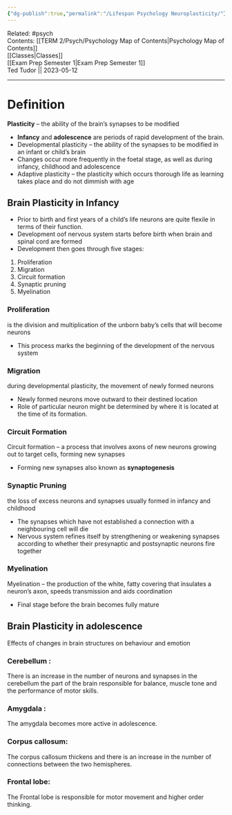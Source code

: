 ```yaml
---
{"dg-publish":true,"permalink":"/Lifespan Psychology Neuroplasticity/"}
---
```


Related: #psych  
Contents: [[TERM 2/Psych/Psychology Map of Contents\|Psychology Map of Contents]]  
[[Classes\|Classes]]  
[[Exam Prep Semester 1\|Exam Prep Semester 1]]  
Ted Tudor || 2023-05-12
***

# Definition

**Plasticity** – the ability of the brain’s synapses to be modified

- **Infancy** and **adolescence** are periods of rapid development of the brain.
- Developmental plasticity – the ability of the synapses to be modified in an infant or child’s brain
- Changes occur more frequently in the foetal stage, as well as during infancy, childhood and adolescence 
- Adaptive plasticity – the plasticity which occurs thorough life as learning takes place and do not dimmish with age

## Brain Plasticity in Infancy

- Prior to birth and first years of a child’s life neurons are quite flexile in terms of their function. 
- Development oof nervous system starts before birth when brain and spinal cord are formed
- Development then goes through five stages:
1. Proliferation
2. Migration
3. Circuit formation
4. Synaptic pruning
5. Myelination

### Proliferation

is the division and multiplication of the unborn baby’s cells that will become neurons
- This process marks the beginning of the development of the nervous system

### Migration

during developmental plasticity, the movement of newly formed neurons 
- Newly formed neurons move outward to their destined location
- Role of particular neuron might be determined by where it is located at the time of its formation.

### Circuit Formation

Circuit formation – a process that involves axons of new neurons growing out to target cells, forming new synapses
- Forming new synapses also known as **synaptogenesis**

### Synaptic Pruning
the loss of excess neurons and synapses usually formed in infancy and childhood
- The synapses which have not established a connection with a neighbouring cell will die
- Nervous system refines itself by strengthening or weakening synapses according to whether their presynaptic and postsynaptic neurons fire together

### Myelination
Myelination – the production of the white, fatty covering that insulates a neuron’s axon, speeds transmission and aids coordination
-   Final stage before the brain becomes fully mature

## Brain Plasticity in adolescence 
Effects of changes in brain structures on behaviour and emotion 

### Cerebellum :
There is an increase in the number of neurons and synapses in the cerebellum the part of the brain responsible for balance, muscle tone and the performance of motor skills.

### Amygdala :
The amygdala becomes more active in adolescence.

### Corpus callosum:
The corpus callosum thickens and there is an increase in the number of connections between the two hemispheres.

### Frontal lobe:
The Frontal lobe is responsible for motor movement and higher order thinking.

